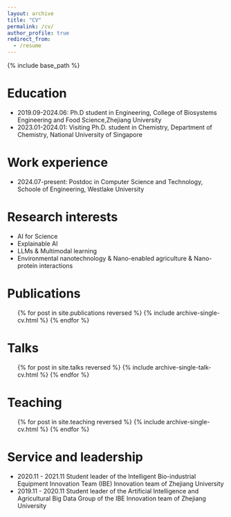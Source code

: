 ```yaml
---
layout: archive
title: "CV"
permalink: /cv/
author_profile: true
redirect_from:
  - /resume
---
```


{% include base_path %}

Education
======
* 2019.09-2024.06: Ph.D student in Engineering,  College of Biosystems Engineering and Food Science,Zhejiang University 
* 2023.01-2024.01: Visiting Ph.D. student in Chemistry, Department of Chemistry, National University of Singapore

Work experience
======
* 2024.07-present: Postdoc in Computer Science and Technology, Schoole of Engineering, Westlake University

Research interests
======
* AI for Science
* Explainable AI
* LLMs & Multimodal learning
* Environmental nanotechnology & Nano-enabled agriculture & Nano-protein interactions


Publications
======
  <ul>{% for post in site.publications reversed %}
    {% include archive-single-cv.html %}
  {% endfor %}</ul>
  
Talks
======
  <ul>{% for post in site.talks reversed %}
    {% include archive-single-talk-cv.html  %}
  {% endfor %}</ul>
  
Teaching
======
  <ul>{% for post in site.teaching reversed %}
    {% include archive-single-cv.html %}
  {% endfor %}</ul>
  
Service and leadership
======
* 2020.11 - 2021.11	Student leader of the Intelligent Bio-industrial Equipment Innovation Team (IBE) Innovation team of Zhejiang University
* 2019.11 - 2020.11	Student leader of the Artificial Intelligence and Agricultural Big Data Group of the IBE Innovation team of Zhejiang University

